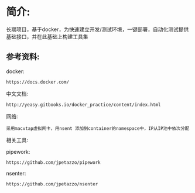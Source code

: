 简介:
========================
长期项目，基于docker，为快速建立开发/测试环境，一键部署，自动化测试提供基础接口，并在此基础上构建工具集


参考资料:
-------------------------------------

docker:

    https://docs.docker.com/

中文文档:

    http://yeasy.gitbooks.io/docker_practice/content/index.html

网络:

    采用macvtap虚拟网卡，用nsent 添加到container的namespace中，IP从IP池中依次分配

相关工具:

pipework:

    https://github.com/jpetazzo/pipework

nsenter:

    https://github.com/jpetazzo/nsenter
